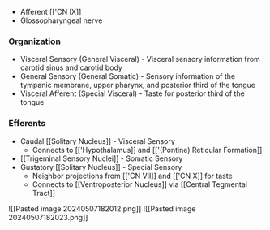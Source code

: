 - Afferent [['CN IX]]
- Glossopharyngeal nerve
### Organization
- Visceral Sensory (General Visceral) - Visceral sensory information from carotid sinus and carotid body
- General Sensory (General Somatic) - Sensory information of the tympanic membrane, upper pharynx, and posterior third of the tongue
- Visceral Afferent (Special Visceral) - Taste for posterior third of the tongue
### Efferents
- Caudal [[Solitary Nucleus]] - Visceral Sensory
	- Connects to [['Hypothalamus]] and [['(Pontine) Reticular Formation]]
- [[Trigeminal Sensory Nuclei]] - Somatic Sensory
- Gustatory [[Solitary Nucleus]] - Special Sensory
	- Neighbor projections from [['CN VII]] and [['CN X]] for taste
	- Connects to [[Ventroposterior Nucleus]] via [[Central Tegmental Tract]]

![[Pasted image 20240507182012.png]]
![[Pasted image 20240507182023.png]]